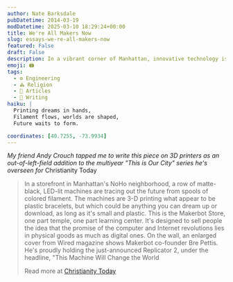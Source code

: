 ```yaml
---
author: Nate Barksdale
pubDatetime: 2014-03-19
modDatetime: 2025-03-10 18:29:24+00:00
title: We're All Makers Now
slug: essays-we-re-all-makers-now
featured: False
draft: False
description: In a vibrant corner of Manhattan, innovative technology is merging creativity and community.
emoji: 🖨️
tags:
  - ⚙️ Engineering
  - ⛪ Religion
  - 📖 Articles
  - 📝 Writing
haiku: |
  Printing dreams in hands,  
  Filament flows, worlds are shaped,  
  Future waits to form.

coordinates: [40.7255, -73.9934]
---
```


_My friend Andy Crouch tapped me to write this piece on 3D printers as an out-of-left-field addition to the multiyear "This is Our City" series he's overseen for_ Christianity Today

> In a storefront in Manhattan's NoHo neighborhood, a row of matte-black, LED-lit machines are tracing out the future from spools of colored filament. The machines are 3-D printing what appear to be plastic bracelets, but which could be anything you can dream up or download, as long as it's small and plastic. This is the Makerbot Store, one part temple, one part learning center. It's designed to sell people the idea that the promise of the computer and Internet revolutions lies in physical goods as much as digital ones. On the wall, an enlarged cover from Wired magazine shows Makerbot co-founder Bre Pettis. He's proudly holding the just-announced Replicator 2, under the headline, "This Machine Will Change the World
>
> Read more at [Christianity Today](http://www.christianitytoday.com/thisisourcity/7thcity/makers.html)
